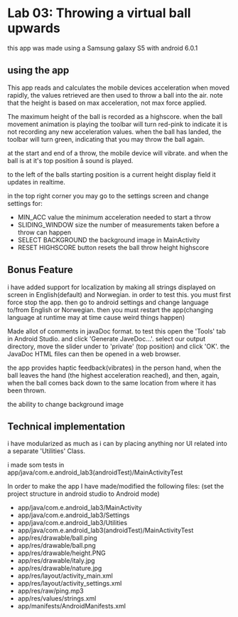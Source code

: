 # Lab 03: Throwing a virtual ball upwards

this app was made using a Samsung galaxy S5 with android 6.0.1

## using the app

This app reads and calculates the mobile devices acceleration when moved rapidly, the values
retrieved are then used to throw a ball into the air. note that the height is based on
max acceleration, not max force applied.

The maximum height of the ball is recorded as a highscore.
when the ball movement animation is playing the toolbar will turn red-pink to indicate it is
not recording any new acceleration values. when the ball has landed, the toolbar will turn
green, indicating that you may throw the ball again.

at the start and end of a throw, the mobile device will vibrate. and when the ball is at it's
top position å sound is played.

to the left of the balls starting position is a current height display field it updates in
realtime.

in the top right corner you may go to the settings screen and change settings for:
* MIN_ACC value the minimum acceleration needed to start a throw
* SLIDING_WINDOW size the number of measurements taken before a throw can happen
* SELECT BACKGROUND the background image in MainActivity
* RESET HIGHSCORE button resets the ball throw height highscore


## Bonus Feature

i have added support for localization by making all strings displayed on screen in
English(default) and Norwegian. in order to test this. you must first force stop the app. then go to 
android settings and change language to/from English or Norwegian. then you must restart the 
app(changing language at runtime may at time cause weird things happen)


Made allot of comments in javaDoc format. to test this open the 'Tools' tab in Android Studio. 
and click 'Generate JaveDoc...'. select our output directory, move the slider under to 
'private' (top position) and click 'OK'. the JavaDoc HTML files
can then be opened in a web browser. 


the app provides haptic feedback(vibrates) in the person hand, 
when the ball leaves the hand (the highest acceleration reached),
and then, again, when the ball comes back down to the same location 
from where it has been thrown.


the ability to change background image



## Technical implementation

i have modularized as much as i can by placing anything nor UI related into a 
separate 'Utilities' Class. 

i made som tests in app/java/com.e.android_lab3(androidTest)/MainActivityTest


In order to make the app I have made/modified the following files:
(set the project structure in android studio to Android mode)
* app/java/com.e.android_lab3/MainActivity
* app/java/com.e.android_lab3/Settings
* app/java/com.e.android_lab3/Utilities
* app/java/com.e.android_lab3(androidTest)/MainActivityTest
* app/res/drawable/ball.ping
* app/res/drawable/ball.png
* app/res/drawable/height.PNG
* app/res/drawable/italy.jpg
* app/res/drawable/nature.jpg
* app/res/layout/activity_main.xml
* app/res/layout/activity_settings.xml
* app/res/raw/ping.mp3
* app/res/values/strings.xml
* app/manifests/AndroidManifests.xml




